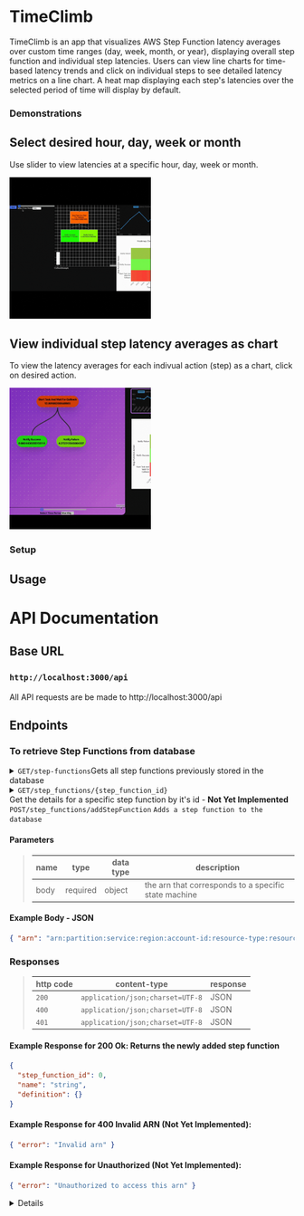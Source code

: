 # TimeClimb 

TimeClimb is an app that visualizes AWS Step Function latency averages over custom time ranges (day, week, month, or year), displaying overall step function and individual step latencies. Users can view line charts for time-based latency trends and click on individual steps to see detailed latency metrics on a line chart. A heat map displaying each step's latencies over the selected period of time will display by default.

### Demonstrations 
## Select desired hour, day, week or month
<p>Use slider to view latencies at a specific hour, day, week or month.</p>
<p><img src="./ReadMeUtils/timeselect.gif" width="250" height="250" style = "block"/>
</p>

## View individual step latency averages as chart
<p>To view the latency averages for each indivual action (step) as a chart, click on desired action.
</p>
<p>
<img src="./ReadMeUtils/steplatencychart.gif" width="250" height="250" style="block"/>
</p>

### Setup

## Usage
# API Documentation
## Base URL
### **`http://localhost:3000/api`**

All API requests are be made to http://localhost:3000/api

## Endpoints

### To retrieve **Step Functions** from database

<details>
<summary>
<code>GET</code><code>/step-functions</code>Gets all step functions previously stored in the database
</summary>

#### Parameters

> None

#### Responses
> | http code | content-type                     | response |
> | --------- | -------------------------------- | -------- |
> | `200`     | `application/json;charset=UTF-8` | JSON     |

#### Example Status Code for 200 Ok

```json
[
  {
    "step_function_id": 0,
    "name": "string",
    "description": "string",
    "definition": {}
  }
]
```
</details>

<details>
<summary>
<code>GET</code><code>/step_functions/{step_function_id}
</code> Get the details for a specific step function by it's id - <b>Not Yet Implemented</b>
</summary>

#### Parameters

> | name             | type     | data type    | description |
> | ---------------- | -------- | ------------ | -------------------------------------------- |
> | step_function_id | required | integer > 0  | unique id associated with this step function

#### Responses

> | http code | content-type                     | response |
> | --------- | -------------------------------- | -------- |
> | `200`     | `application/json;charset=UTF-8` | JSON     |
> | `400`     | `application/json;charset=UTF-8` | JSON     |
> | `404`     | `application/json;charset=UTF-8` | JSON     |

#### Example Status Code for: 200 Ok <b>(Not Yet Implemented)</b>

```json
{
  "step_function_id": 0,
  "name": "string",
  "description": "string",
  "definition": {}
}
```

#### Example Status Code for: 400 Invalid Step Function Id

```json
{ "error": "Invalid step_function_id" }
```

#### Example Status Code for: 404 Step Function Not Found

```json
{ "error": "No step function found" }
```

</details>
<summary>
<code>POST</code><code>/step_functions/addStepFunction</code>
<code>Adds a step function to the database</code>
</summary>

#### Parameters

> | name | type     | data type | description                                          |
> | ---- | -------- | --------- | ---------------------------------------------------- |
> | body | required | object    | the arn that corresponds to a specific state machine | |

#### Example Body - JSON

```json
{ "arn": "arn:partition:service:region:account-id:resource-type:resource-id" }
```

### Responses

> | http code | content-type                     | response |
> | --------- | -------------------------------- | -------- |
> | `200`     | `application/json;charset=UTF-8` | JSON     |
> | `400`     | `application/json;charset=UTF-8` | JSON     |
> | `401`     | `application/json;charset=UTF-8` | JSON     |

#### Example Response for 200 Ok: Returns the newly added step function

```json
{
  "step_function_id": 0,
  "name": "string",
  "definition": {}
}
```
#### Example Response for 400 Invalid ARN (Not Yet Implemented):
```json
{ "error": "Invalid arn" }
```

#### Example Response for Unauthorized (Not Yet Implemented):
```json
{ "error": "Unauthorized to access this arn" }
```

<details>




# React + TypeScript + Vite

This template provides a minimal setup to get React working in Vite with HMR and some ESLint rules.

Currently, two official plugins are available:

- [@vitejs/plugin-react](https://github.com/vitejs/vite-plugin-react/blob/main/packages/plugin-react/README.md) uses [Babel](https://babeljs.io/) for Fast Refresh
- [@vitejs/plugin-react-swc](https://github.com/vitejs/vite-plugin-react-swc) uses [SWC](https://swc.rs/) for Fast Refresh

## Expanding the ESLint configuration

If you are developing a production application, we recommend updating the configuration to enable type aware lint rules:

- Configure the top-level `parserOptions` property like this:

```js
export default tseslint.config({
  languageOptions: {
    // other options...
    parserOptions: {
      project: ['./tsconfig.node.json', './tsconfig.app.json'],
      tsconfigRootDir: import.meta.dirname,
    },
  },
})
```

- Replace `tseslint.configs.recommended` to `tseslint.configs.recommendedTypeChecked` or `tseslint.configs.strictTypeChecked`
- Optionally add `...tseslint.configs.stylisticTypeChecked`
- Install [eslint-plugin-react](https://github.com/jsx-eslint/eslint-plugin-react) and update the config:

```js
// eslint.config.js
import react from 'eslint-plugin-react'

export default tseslint.config({
  // Set the react version
  settings: { react: { version: '18.3' } },
  plugins: {
    // Add the react plugin
    react,
  },
  rules: {
    // other rules...
    // Enable its recommended rules
    ...react.configs.recommended.rules,
    ...react.configs['jsx-runtime'].rules,
  },
})
```
